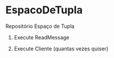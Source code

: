 # EspacoDeTupla
 Repositório Espaço de Tupla

1. Execute ReadMessage

2. Execute Cliente (quantas vezes quiser)

